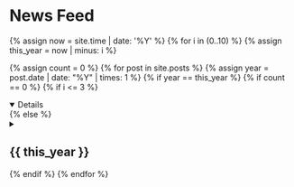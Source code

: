 # News Feed

<article>
<style> .indented { padding-left: 16pt; padding-right: 50pt; }
</style>

{% assign now = site.time | date: '%Y' %}
{% for i in (0..10) %}
{% assign this_year = now | minus: i %}

{% assign count = 0 %}
{% for post in site.posts %}
    {% assign year = post.date  | date: "%Y" | times: 1 %}
    {% if year == this_year %}
	    {% if count == 0 %}
		{% if i <= 3 %}
		    <details open>
		{% else %}
			<details>
		{% endif %}
		<summary> <h2> {{ this_year }} </h2> </summary>
	    {% endif %}
	    {% assign count = count | plus: 1 %}
	    <p><b><time datetime="{{ post.date | date: "%Y-%m-%d" }}">{{ post.date | date_to_long_string }}</time></b><br>{{ post.content }}</p>
    {% endif %}
{% endfor %}
{% if count > 0 %}
	</details>
{% endif %}
{% endfor %}
</article>
